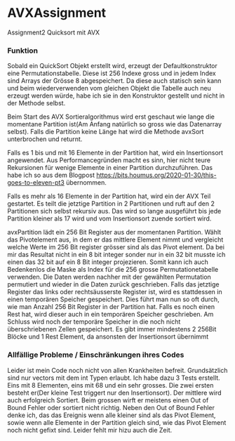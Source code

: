 # AVXAssignment
Assignment2 Quicksort mit AVX

### Funktion
Sobald ein QuickSort Objekt erstellt wird, erzeugt der Defaultkonstruktor eine Permutationstabelle. Diese ist 256 Indexe gross und in jedem Index sind Arrays der Grösse 8 abgespeichert. Da diese auch statisch sein kann und beim wiederverwenden vom gleichen Objekt die Tabelle auch neu erzeugt werden würde, habe ich sie in den Konstruktor gestellt und nicht in der Methode selbst.

Beim Start des AVX Sortieralgorithmus wird erst geschaut wie lange die momentane Partition ist(Am Anfang natürlich so gross wie das Datenarray selbst). Falls die Partition keine Länge hat wird die Methode avxSort unterbrochen und returnt.

Falls es 1 bis und mit 16 Elemente in der Partition hat, wird ein Insertionsort angewendet.  Aus Performancegründen macht es sinn, hier nicht teure Rekursionen für wenige Elemente in einer Partition durchzuführen. Das habe ich so aus dem Blogpost https://bits.houmus.org/2020-01-30/this-goes-to-eleven-pt3 übernommen.

Falls es mehr als 16 Elemente in der Partition hat, wird ein der AVX Teil gestartet. Es teilt die jetztige Partition in 2 Partitionen und ruft auf den 2 Partitionen sich selbst rekursiv aus. Das wird so lange ausgeführt bis jede Partition kleiner als 17 wird und vom Insertionsort zuende sortiert wird.

avxPartition lädt ein 256 Bit Register aus der momentanen Partition. Wählt das Pivotelement aus, in dem er das mittlere Element nimmt und vergleicht welche Werte im 256 Bit register grösser sind als das Pivot element. Da bei mir das Resultat nicht in ein 8 bit integer sonder nur in ein 32 bit musste ich einen das 32 bit auf ein 8 Bit integer projezieren. Somit kann ich auch Bedenkenlos die Maske als Index für die 256 grosse Permutationetabelle verwenden. Die Daten werden nachher mit der gewählten Permutation permutiert und wieder in die Daten zurück geschrieben. Falls das jetztige Register das links oder rechtsäusserste Register ist, wird es stattdessen in einen temporären Speicher gespeichert. Dies führt man nun so oft durch, wie man Anzahl 256 Bit Register in der Partition hat. Falls es noch einen Rest hat, wird dieser auch in ein temporären Speicher geschrieben. Am Schluss wird noch der temporäre Speicher in die noch nicht überschriebenen Zellen gespeichert. Es gibt immer mindestens 2 256Bit Blöcke und 1 Rest Element, da ansonsten der Insertionsort übernimmt

### Allfällige Probleme / Einschränkungen ihres Codes
Leider ist mein Code noch nicht von allen Krankheiten befreit. Grundsätzlich sind nur vectors mit dem int Typen erlaubt. Ich habe dazu 3 Tests erstellt. Eins mit 8 Elementen, eins mit 68 und ein sehr grosses. Die zwei ersten besteht er(Der kleine Test triggert nur den Insertionsort). Der mittlere wird auch erfolgreich Sortiert. Beim grossen wirft er meistens einen Out of Bound Fehler oder sortiert nicht richtig. Neben den Out of Bound Fehler denke ich, das das Ereignis wenn alle kleiner sind als das Pivot Element, sowie wenn alle Elemente in der Partition gleich sind, wie das Pivot Element noch nicht gefixt sind. Leider fehlt mir hizu auch die Zeit. 
